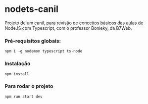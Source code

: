 # nodets-canil
Projeto de um canil, para revisão de conceitos básicos das aulas de NodeJS com Typescript, com o professor Bonieky, da B7Web.


### Pré-requisitos globais: 
`npm i -g nodemon typescript ts-node`

### Instalação 
`npm install`

### Para rodar o projeto
`npm run start dev`